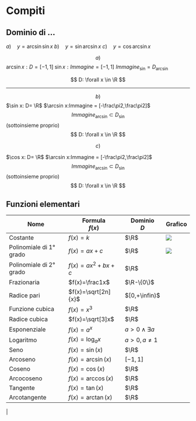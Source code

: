 # Compiti
## Dominio di ...

$a) \quad y=\arcsin \sin x$
$b) \quad y=\sin \arcsin x$
$c) \quad y=\cos \arcsin x$

$$
a)
$$
$\arcsin x:D=[-1,1]$
$\sin x:Immagine = [-1,1]$
$Immagine_{\sin}=D_{\arcsin}$

$$
D: \forall x \in \R
$$

---

$$
b)
$$
$\sin x: D= \R$
$\arcsin x:Immagine = [-\frac\pi2,\frac\pi2]$
$$Immagine_{\arcsin} \subset D_{\sin}$$
(sottoinsieme proprio)
$$
D: \forall x \in \R
$$


$$
c)
$$


$\cos x: D= \R$
$\arcsin x:Immagine = [-\frac\pi2,\frac\pi2]$
$$Immagine_{\arcsin} \subset D_{\sin}$$
(sottoinsieme proprio)
$$
D: \forall x \in \R
$$


## Funzioni elementari

|Nome|Formula<br />$f(x)$|Dominio<br />$D$|Grafico|
|---|---|---|---|
|Costante|$f(x)=k$|$\R$|![](https://i.imgur.com/dRTeOpr.png)|
|Polinomiale di 1° grado|$f(x)=ax+c$|$\R$|![](https://i.imgur.com/R3k8qqj.png)|
|Polinomiale di 2° grado|$f(x)=ax^2+bx+c$|$\R$|
|Frazionaria|$f(x)=\frac1x$|$\R-\{0\}$||
|Radice pari|$f(x)=\sqrt[2n]{x}$|$[0,+\infin)$||
|Funzione cubica|$f(x)=x^3$|$\R$||
|Radice cubica|$f(x)=\sqrt[3]x$|$\R$||
|Esponenziale|$f(x)=a^x$|$a>0 \land \exists a$||
|Logaritmo|$f(x)=\log_ax$|$a>0, a \neq 1$||
|Seno|$f(x)=\sin(x)$|$\R$||
|Arcoseno|$f(x)=\arcsin(x)$|$[-1,1]$||
|Coseno|$f(x)=\cos(x)$|$\R$||
|Arcocoseno|$f(x)=\arccos(x)$|$\R$||
|Tangente|$f(x)=\tan(x)$|$\R$||
|Arcotangente|$f(x)=\arctan(x)$|$\R$||
|
<!--stackedit_data:
eyJoaXN0b3J5IjpbMzQ3ODE2MTI5LC0xOTY3MTA2ODQwLC02OT
k2MDE3MzcsNTczNjQyNTU2LC0xNzYzODYzNDM5LC0xNTk4NzE3
NDUwLC0xOTMzMDY1ODc5LDUxODQwNTI2Nyw4NDc2NDg5OTQsNz
I2NTEzNzI5LDE0MDU2NzE2OTVdfQ==
-->